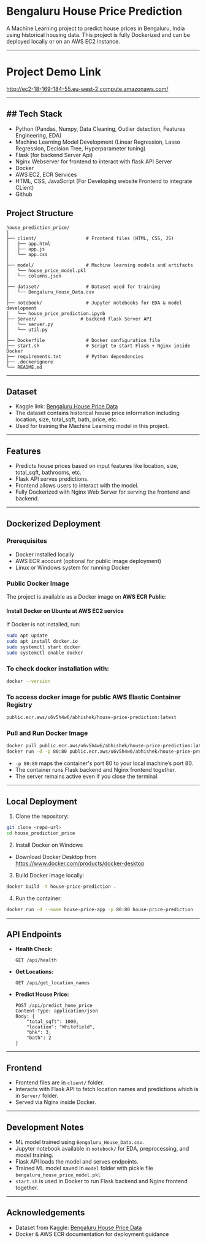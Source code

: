 # Bengaluru House Price Prediction

A Machine Learning project to predict house prices in Bengaluru, India using historical housing data. This project is fully Dockerized and can be deployed locally or on an AWS EC2 instance.

---

# Project Demo Link
http://ec2-18-169-184-55.eu-west-2.compute.amazonaws.com/

---

## ## Tech Stack
- Python (Pandas, Numpy, Data Cleaning, Outlier detection, Features Engineering, EDA)
- Machine Learning Model Development (Linear Regression, Lasso Regression, Decision Tree, Hyperparameter tuning)
- Flask (for backend Server Api)
- Nginx Webserver for frontend to interact with flask API Server
- Docker
- AWS EC2, ECR Services
- HTML, CSS, JavaScript (For Developing website Frontend to integrate CLient)
- Github

## Project Structure

```
house_prediction_price/
│
├── client/                  # Frontend files (HTML, CSS, JS)
│   ├── app.html
│   ├── app.js
│   └── app.css
│
├── model/                   # Machine learning models and artifacts
│   └── house_price_model.pkl
│   └── columns.json
│
├── dataset/                 # Dataset used for training
│   └── Bengaluru_House_Data.csv
│
├── notebook/                # Jupyter notebooks for EDA & model development
│   └── house_price_prediction.ipynb
├── Server/                # backend flask Server API
│   └── server.py
│   └── util.py
│
├── Dockerfile               # Docker configuration file
├── start.sh                 # Script to start Flask + Nginx inside Docker
├── requirements.txt         # Python dependencies
├── .dockerignore
└── README.md
```

---

## Dataset

- Kaggle link: [Bengaluru House Price Data](https://www.kaggle.com/datasets/amitabhajoy/bengaluru-house-price-data)
- The dataset contains historical house price information including location, size, total_sqft, bath, price, etc.
- Used for training the Machine Learning model in this project.

---

## Features

- Predicts house prices based on input features like location, size, total_sqft, bathrooms, etc.
- Flask API serves predictions.
- Frontend allows users to interact with the model.
- Fully Dockerized with Nginx Web Server for serving the frontend and backend.

---

## Dockerized Deployment

### Prerequisites

- Docker installed locally
- AWS ECR account (optional for public image deployment)
- Linux or Windows system for running Docker

### Public Docker Image

The project is available as a Docker image on **AWS ECR Public**:

#### Install Docker on Ubuntu at AWS EC2 service

If Docker is not installed, run:
```bash
sudo apt update
sudo apt install docker.io
sudo systemctl start docker
sudo systemctl enable docker
```
### To check docker installation with:
```bash
docker --version
```
### To access docker image for public AWS Elastic Container Registry
```bash
public.ecr.aws/u6v5h4w6/abhishek/house-price-prediction:latest
```

### Pull and Run Docker Image

```bash
docker pull public.ecr.aws/u6v5h4w6/abhishek/house-price-prediction:latest
docker run -d -p 80:80 public.ecr.aws/u6v5h4w6/abhishek/house-price-prediction:latest
```

- `-p 80:80` maps the container's port 80 to your local machine’s port 80.
- The container runs Flask backend and Nginx frontend together.
- The server remains active even if you close the terminal.

---

## Local Deployment

1. Clone the repository:

```bash
git clone <repo-url>
cd house_prediction_price
```
2.  Install Docker on Windows
- Download Docker Desktop from https://www.docker.com/products/docker-desktop
3. Build Docker image locally:

```bash
docker build -t house-price-prediction .
```

4. Run the container:

```bash
docker run -d --name house-price-app -p 80:80 house-price-prediction
```

---

## API Endpoints

- **Health Check:**
  ```
  GET /api/health
  ```
- **Get Locations:**
  ```
  GET /api/get_location_names
  ```
- **Predict House Price:**
  ```
  POST /api/predict_home_price
  Content-Type: application/json
  Body: {
      "total_sqft": 1000,
      "location": "Whitefield",
      "bhk": 3,
      "bath": 2
  }
  ```

---

## Frontend

- Frontend files are in `client/` folder.
- Interacts with Flask API to fetch location names and predictions which is in `Server/` folder.
- Served via Nginx inside Docker.

---

## Development Notes

- ML model trained using `Bengaluru_House_Data.csv`.
- Jupyter notebook available in `notebook/` for EDA, preprocessing, and model training.
- Flask API loads the model and serves endpoints.
- Trained ML model saved in `model` folder with pickle file `bengaluru_house_price_model.pkl`
- `start.sh` is used in Docker to run Flask backend and Nginx frontend together.

---

## Acknowledgements

- Dataset from Kaggle: [Bengaluru House Price Data](https://www.kaggle.com/datasets/amitabhajoy/bengaluru-house-price-data)
- Docker & AWS ECR documentation for deployment guidance

